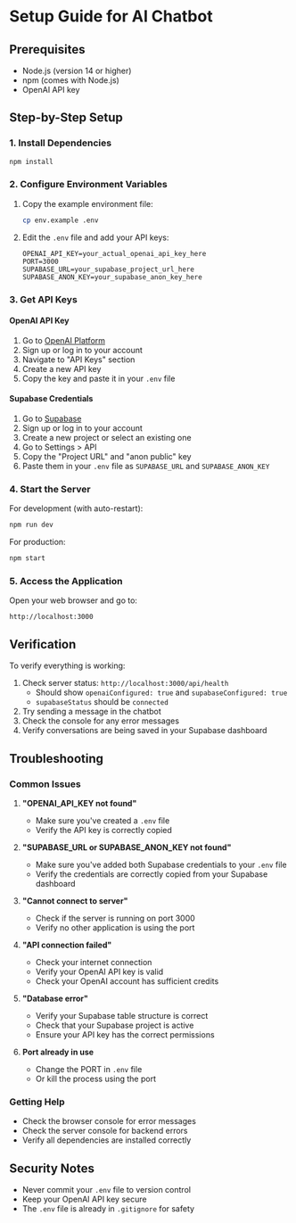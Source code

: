 # Setup Guide for AI Chatbot

## Prerequisites

- Node.js (version 14 or higher)
- npm (comes with Node.js)
- OpenAI API key

## Step-by-Step Setup

### 1. Install Dependencies

```bash
npm install
```

### 2. Configure Environment Variables

1. Copy the example environment file:
   ```bash
   cp env.example .env
   ```

2. Edit the `.env` file and add your API keys:
   ```
   OPENAI_API_KEY=your_actual_openai_api_key_here
   PORT=3000
   SUPABASE_URL=your_supabase_project_url_here
   SUPABASE_ANON_KEY=your_supabase_anon_key_here
   ```

### 3. Get API Keys

#### OpenAI API Key
1. Go to [OpenAI Platform](https://platform.openai.com/)
2. Sign up or log in to your account
3. Navigate to "API Keys" section
4. Create a new API key
5. Copy the key and paste it in your `.env` file

#### Supabase Credentials
1. Go to [Supabase](https://supabase.com/)
2. Sign up or log in to your account
3. Create a new project or select an existing one
4. Go to Settings > API
5. Copy the "Project URL" and "anon public" key
6. Paste them in your `.env` file as `SUPABASE_URL` and `SUPABASE_ANON_KEY`

### 4. Start the Server

For development (with auto-restart):
```bash
npm run dev
```

For production:
```bash
npm start
```

### 5. Access the Application

Open your web browser and go to:
```
http://localhost:3000
```

## Verification

To verify everything is working:

1. Check server status: `http://localhost:3000/api/health`
   - Should show `openaiConfigured: true` and `supabaseConfigured: true`
   - `supabaseStatus` should be `connected`
2. Try sending a message in the chatbot
3. Check the console for any error messages
4. Verify conversations are being saved in your Supabase dashboard

## Troubleshooting

### Common Issues

1. **"OPENAI_API_KEY not found"**
   - Make sure you've created a `.env` file
   - Verify the API key is correctly copied

2. **"SUPABASE_URL or SUPABASE_ANON_KEY not found"**
   - Make sure you've added both Supabase credentials to your `.env` file
   - Verify the credentials are correctly copied from your Supabase dashboard

3. **"Cannot connect to server"**
   - Check if the server is running on port 3000
   - Verify no other application is using the port

4. **"API connection failed"**
   - Check your internet connection
   - Verify your OpenAI API key is valid
   - Check your OpenAI account has sufficient credits

5. **"Database error"**
   - Verify your Supabase table structure is correct
   - Check that your Supabase project is active
   - Ensure your API key has the correct permissions

6. **Port already in use**
   - Change the PORT in `.env` file
   - Or kill the process using the port

### Getting Help

- Check the browser console for error messages
- Check the server console for backend errors
- Verify all dependencies are installed correctly

## Security Notes

- Never commit your `.env` file to version control
- Keep your OpenAI API key secure
- The `.env` file is already in `.gitignore` for safety
